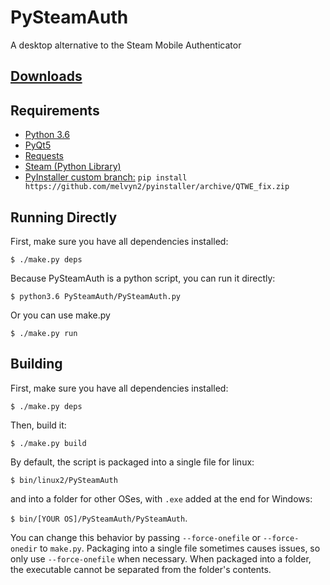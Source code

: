 # PySteamAuth

A desktop alternative to the Steam Mobile Authenticator

[Downloads](https://github.com/melvyn2/PySteamAuth/releases)
 ---------

Requirements
------------
* [Python 3.6](https://www.python.org/)
* [PyQt5](https://www.riverbankcomputing.com/software/pyqt/download5)
* [Requests](http://docs.python-requests.org/en/master/)
* [Steam (Python Library)](https://github.com/ValvePython/steam)
* [PyInstaller custom branch:](https://github.com/melvyn2/pyinstaller/tree/QTWE_fix) `pip install https://github.com/melvyn2/pyinstaller/archive/QTWE_fix.zip`


Running Directly
-----------------
First, make sure you have all dependencies installed:

`$ ./make.py deps`

Because PySteamAuth is a python script, you can run it directly:

`$ python3.6 PySteamAuth/PySteamAuth.py`

Or you can use make.py

`$ ./make.py run`

Building
--------

First, make sure you have all dependencies installed:

`$ ./make.py deps`

Then, build it:

`$ ./make.py build`

By default, the script is packaged into a single file for linux:

`$ bin/linux2/PySteamAuth`

and into a folder for other OSes, with `.exe` added at the end for Windows:

`$ bin/[YOUR OS]/PySteamAuth/PySteamAuth`.

You can change this behavior by passing `--force-onefile` or `--force-onedir` to `make.py`.
Packaging into a single file sometimes causes issues, so only use `--force-onefile` when necessary.
When packaged into a folder, the executable cannot be separated from the folder's contents.
